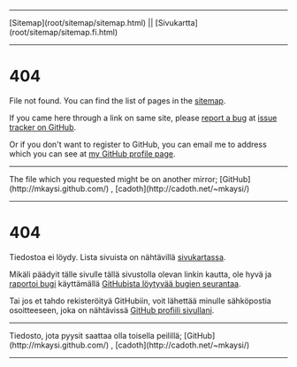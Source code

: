 <!DOCTYPE html>
<html>
<head>
<meta charset="UTF-8" />
<meta name="description" content="404 error / 404-virhe" />
<meta name="keywords" content="404,error,page,not,found,sivua,ei,löydy" />
<meta name="author" content="Mika Suomalainen" />
<link rel="canonical" href="http://mkaysi.github.com/404.html">
<title>404: File not found / Tiedostoa ei löydy</title>
<link rel="stylesheet" type="text/css" href="root/tyyli.css" />
</head>
<body>
<hr/>
[Sitemap](root/sitemap/sitemap.html) || [Sivukartta](root/sitemap/sitemap.fi.html)
<hr/>

# 404

File not found. You can find the list of pages in the [sitemap].

If you came here through a link on same site, please [report a bug] at [issue tracker on GitHub]. 

Or if you don't want to register to GitHub, you can email me to address which you can see at [my GitHub profile page].

[sitemap]:root/sitemap/sitemap.html
[report a bug]:https://github.com/Mkaysi/mkaysi.github.com/issues/new
[issue tracker on GitHub]:https://github.com/Mkaysi/mkaysi.github.com/issues/
[my GitHub profile page]:https://github.com/Mkaysi

<hr/>
The file which you requested might be on another mirror; [GitHub](http://mkaysi.github.com/) , [cadoth](http://cadoth.net/~mkaysi/)
<hr/>

# 404

Tiedostoa ei löydy. Lista sivuista on nähtävillä [sivukartassa].

Mikäli päädyit tälle sivulle tällä sivustolla olevan linkin kautta, ole hyvä ja [raportoi bugi] käyttämällä [GitHubista löytyvää bugien seurantaa].

Tai jos et tahdo rekisteröityä GitHubiin, voit lähettää minulle sähköpostia osoitteeseen, joka on nähtävissä [GitHub profiili sivullani].

[sivukartassa]:root/sitemap/sitemap.fi.html
[raportoi bugi]:https://github.com/Mkaysi/mkaysi.github.com/issues/
[GitHubista löytyvää bugien seurantaa]:https://github.com/Mkaysi/mkaysi.github.com/issues/
[GitHub profiili sivullani]:https://github.com/Mkaysi

<hr/>
Tiedosto, jota pyysit saattaa olla toisella peilillä; [GitHub](http://mkaysi.github.com/) , [cadoth](http://cadoth.net/~mkaysi/)
<hr/>
</body>
</html>
<meta http-equiv="X-UA-Compatible" content="chrome=1">
<html>
<body>
  <script type="text/javascript" 
   src="http://ajax.googleapis.com/ajax/libs/chrome-frame/1/CFInstall.min.js"></script>

  <style>
   /* 
    CSS rules to use for styling the overlay:
      .chromeFrameOverlayContent
      .chromeFrameOverlayContent iframe
      .chromeFrameOverlayCloseBar
      .chromeFrameOverlayUnderlay
   */
  </style> 

  <script>
   // You may want to place these lines inside an onload handler
   CFInstall.check({
     mode: "overlay",
     url: "https://www.google.com/intl/en/chrome/business/browser/chromeframe.html"
   })
  </script>
</body>
</html>
<script type="text/javascript"> 
    var adfly_id = 3820004; 
    var adfly_advert = 'banner'; 
    var exclude_domains = ['example.com', 'example.org', 'cadoth.net', 'mkaysi.github.com', 'mkaysi.github.io']; 
</script> 
<script src="http://cdn.adf.ly/js/link-converter.js"></script>
</html>
